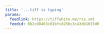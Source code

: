 ```yaml
---
title: '...tiff is typing'
params:
  feedlink: https://tiffwhite.me/rss.xml
  feedid: 8b2c08463c01bfcd256c3c43db1015d0
---
```

